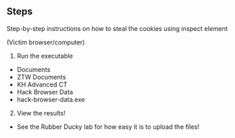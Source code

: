 ## Steps
Step-by-step instructions on how to steal the cookies using inspect element

(Victim browser/computer)
1. Run the executable
  - Documents
  - ZTW Documents
  - KH Advanced CT
  - Hack Browser Data
  - hack-browser-data.exe
2. View the results!
  - See the Rubber Ducky lab for how easy it is to upload the files!
